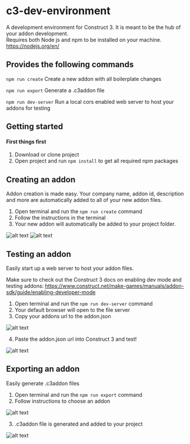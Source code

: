 # c3-dev-environment
A development environment for Construct 3.
It is meant to be the hub of your addon development.\
Requires both Node js and npm to be installed on your machine.
https://nodejs.org/en/

## Provides the following commands
`npm run create`
Create a new addon with all boilerplate changes

`npm run export`
Generate a .c3addon file

`npm run dev-server`
Run a local cors enabled web server to host your addons for testing

## Getting started

#### First things first
1. Download or clone project
2. Open project and run `npm install` to get all required npm packages

## Creating an addon
Addon creation is made easy.
Your company name, addon id, description and more are automatically added to all of your new addon files.

1. Open terminal and run the `npm run create` command
2. Follow the instructions in the terminal
3. Your new addon will automatically be added to your project folder.

![alt text](https://github.com/Straskal/c3-dev-environment-images/blob/master/behavior-creation.PNG "Filling out required information")
![alt text](https://github.com/Straskal/c3-dev-environment-images/blob/master/renaming.PNG "IDs have been renamed")

## Testing an addon
Easily start up a web server to host your addon files.

Make sure to check out the Construct 3 docs on enabling dev mode and testing addons:
https://www.construct.net/make-games/manuals/addon-sdk/guide/enabling-developer-mode


1. Open terminal and run the `npm run dev-server` command
2. Your default browser will open to the file server
3. Copy your addons url to the addon.json

![alt text](https://github.com/Straskal/c3-dev-environment-images/blob/master/addon.PNG "Server")

4. Paste the addon.json url into Construct 3 and test!

![alt text](https://github.com/Straskal/c3-dev-environment-images/blob/master/c3addon.PNG "C3 testing")

## Exporting an addon
Easily generate .c3addon files

1. Open terminal and run the `npm run export` command
2. Follow instructions to choose an addon

![alt text](https://github.com/Straskal/c3-dev-environment-images/blob/master/export.PNG "C3 testing")

3. .c3addon file is generated and added to your project

![alt text](https://github.com/Straskal/c3-dev-environment-images/blob/master/export-proj-view.PNG "C3 testing")
